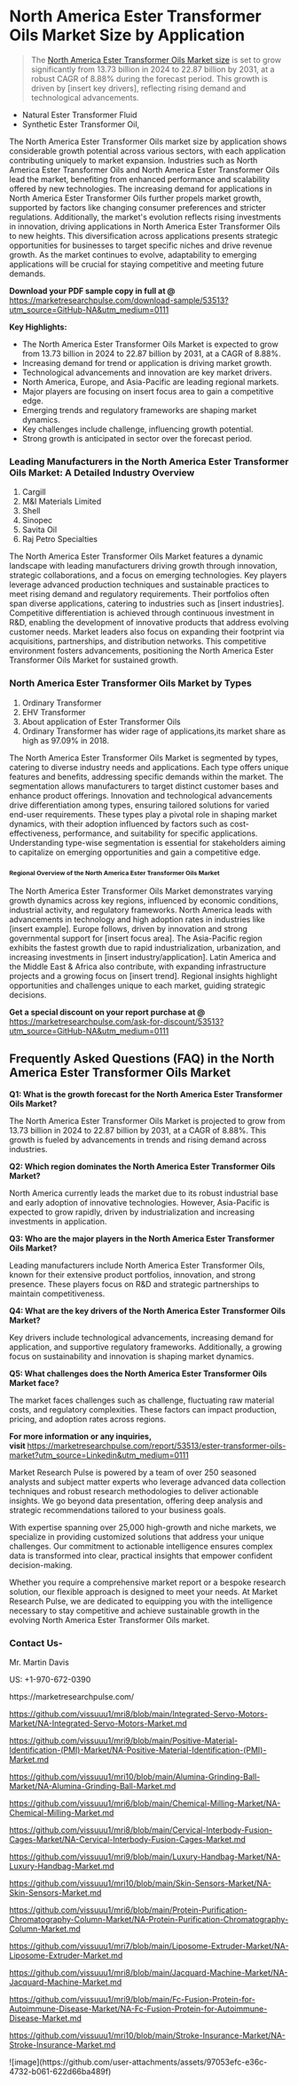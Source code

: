 <h1>North America Ester Transformer Oils Market&nbsp;Size by Application</h1><blockquote><p>The <a href="https://marketresearchpulse.com/download-sample/53513?utm_source=GitHub-NA&amp;utm_medium=0111">North America Ester Transformer Oils Market size</a> is set to grow significantly from 13.73 billion in 2024 to 22.87 billion by 2031, at a robust CAGR of 8.88% during the forecast period. This growth is driven by [insert key drivers], reflecting rising demand and technological advancements.</p></blockquote><ul><li>Natural Ester Transformer Fluid<li> Synthetic Ester Transformer Oil,</li></ul><p>The North America Ester Transformer Oils market size by application shows considerable growth potential across various sectors, with each application contributing uniquely to market expansion. Industries such as North America Ester Transformer Oils and North America Ester Transformer Oils lead the market, benefiting from enhanced performance and scalability offered by new technologies. The increasing demand for applications in North America Ester Transformer Oils further propels market growth, supported by factors like changing consumer preferences and stricter regulations. Additionally, the market's evolution reflects rising investments in innovation, driving applications in North America Ester Transformer Oils to new heights. This diversification across applications presents strategic opportunities for businesses to target specific niches and drive revenue growth. As the market continues to evolve, adaptability to emerging applications will be crucial for staying competitive and meeting future demands.</p><p><strong>Download your PDF sample copy in full at @ </strong><a href="https://marketresearchpulse.com/download-sample/53513?utm_source=GitHub-NA&amp;utm_medium=0111">https://marketresearchpulse.com/download-sample/53513?utm_source=GitHub-NA&amp;utm_medium=0111</a></p><p><strong>Key Highlights: </strong></p><ul><li>The North America Ester Transformer Oils Market is expected to grow from 13.73 billion in 2024 to 22.87 billion by 2031, at a CAGR of 8.88%.</li><li>Increasing demand for trend or application is driving market growth.</li><li>Technological advancements and innovation are key market drivers.</li><li>North America, Europe, and Asia-Pacific are leading regional markets.</li><li>Major players are focusing on insert focus area to gain a competitive edge.</li><li>Emerging trends and regulatory frameworks are shaping market dynamics.</li><li>Key challenges include challenge, influencing growth potential.</li><li>Strong growth is anticipated in sector over the forecast period.</li></ul><h3>Leading Manufacturers in the North America Ester Transformer Oils Market: A Detailed Industry Overview</h3><ol><li>Cargill</li><li>M&I Materials Limited</li><li>Shell</li><li>Sinopec</li><li>Savita Oil</li><li>Raj Petro Specialties</li></ol><div class="flex max-w-full flex-col flex-grow"><div class="min-h-8 text-message flex w-full flex-col items-end gap-2 whitespace-normal break-words [.text-message+&amp;]:mt-5" dir="auto" data-message-author-role="assistant" data-message-id="fd8432e4-4910-450d-b182-61b7bfb0a01f" data-message-model-slug="gpt-4o"><div class="flex w-full flex-col gap-1 empty:hidden first:pt-[3px]"><div class="markdown prose w-full break-words dark:prose-invert light"><p>The North America Ester Transformer Oils Market features a dynamic landscape with leading manufacturers driving growth through innovation, strategic collaborations, and a focus on emerging technologies. Key players leverage advanced production techniques and sustainable practices to meet rising demand and regulatory requirements. Their portfolios often span diverse applications, catering to industries such as [insert industries]. Competitive differentiation is achieved through continuous investment in R&amp;D, enabling the development of innovative products that address evolving customer needs. Market leaders also focus on expanding their footprint via acquisitions, partnerships, and distribution networks. This competitive environment fosters advancements, positioning the North America Ester Transformer Oils Market for sustained growth.</p></div></div></div></div><h3>North America Ester Transformer Oils Market by Types</h3><ol><li>Ordinary Transformer<li> EHV Transformer<li> About application of Ester Transformer Oils<li> Ordinary Transformer has wider rage of applications,its market share as high as 97.09% in 2018.</li></ol><div class="flex max-w-full flex-col flex-grow"><div class="min-h-8 text-message flex w-full flex-col items-end gap-2 whitespace-normal break-words [.text-message+&amp;]:mt-5" dir="auto" data-message-author-role="assistant" data-message-id="084470be-0bb7-4664-bddf-5156b4f41249" data-message-model-slug="gpt-4o-mini"><div class="flex w-full flex-col gap-1 empty:hidden first:pt-[3px]"><div class="markdown prose w-full break-words dark:prose-invert light"><p>The North America Ester Transformer Oils Market is segmented by types, catering to diverse industry needs and applications. Each type offers unique features and benefits, addressing specific demands within the market. The segmentation allows manufacturers to target distinct customer bases and enhance product offerings. Innovation and technological advancements drive differentiation among types, ensuring tailored solutions for varied end-user requirements. These types play a pivotal role in shaping market dynamics, with their adoption influenced by factors such as cost-effectiveness, performance, and suitability for specific applications. Understanding type-wise segmentation is essential for stakeholders aiming to capitalize on emerging opportunities and gain a competitive edge.</p></div></div></div></div><h3><span style="font-size: 11px;">Regional Overview of the North America Ester Transformer Oils Market</span></h3><div class="flex max-w-full flex-col flex-grow"><div class="min-h-8 text-message flex w-full flex-col items-end gap-2 whitespace-normal break-words [.text-message+&amp;]:mt-5" dir="auto" data-message-author-role="assistant" data-message-id="e9038762-ce64-4e30-91c9-9bd413514231" data-message-model-slug="gpt-4o-mini"><div class="flex w-full flex-col gap-1 empty:hidden first:pt-[3px]"><div class="markdown prose w-full break-words dark:prose-invert light"><p>The North America Ester Transformer Oils Market demonstrates varying growth dynamics across key regions, influenced by economic conditions, industrial activity, and regulatory frameworks. North America leads with advancements in technology and high adoption rates in industries like [insert example]. Europe follows, driven by innovation and strong governmental support for [insert focus area]. The Asia-Pacific region exhibits the fastest growth due to rapid industrialization, urbanization, and increasing investments in [insert industry/application]. Latin America and the Middle East &amp; Africa also contribute, with expanding infrastructure projects and a growing focus on [insert trend]. Regional insights highlight opportunities and challenges unique to each market, guiding strategic decisions.</p></div></div></div></div><p><strong>Get a special discount on your report purchase at @ </strong><a href="https://marketresearchpulse.com/ask-for-discount/53513?utm_source=GitHub-NA&amp;utm_medium=0111">https://marketresearchpulse.com/ask-for-discount/53513?utm_source=GitHub-NA&amp;utm_medium=0111</a></p><h2>Frequently Asked Questions (FAQ) in the North America Ester Transformer Oils Market</h2><p><strong>Q1: What is the growth forecast for the North America Ester Transformer Oils Market?</strong></p><p>The North America Ester Transformer Oils Market is projected to grow from 13.73 billion in 2024 to 22.87 billion by 2031, at a CAGR of 8.88%. This growth is fueled by advancements in trends and rising demand across industries.</p><p><strong>Q2: Which region dominates the North America Ester Transformer Oils Market?</strong></p><p>North America currently leads the market due to its robust industrial base and early adoption of innovative technologies. However, Asia-Pacific is expected to grow rapidly, driven by industrialization and increasing investments in application.</p><p><strong>Q3: Who are the major players in the North America Ester Transformer Oils Market?</strong></p><p>Leading manufacturers include North America Ester Transformer Oils, known for their extensive product portfolios, innovation, and strong presence. These players focus on R&amp;D and strategic partnerships to maintain competitiveness.</p><p><strong>Q4: What are the key drivers of the North America Ester Transformer Oils Market?</strong></p><p>Key drivers include technological advancements, increasing demand for application, and supportive regulatory frameworks. Additionally, a growing focus on sustainability and innovation is shaping market dynamics.</p><p><strong>Q5: What challenges does the North America Ester Transformer Oils Market face?</strong></p><p>The market faces challenges such as challenge, fluctuating raw material costs, and regulatory complexities. These factors can impact production, pricing, and adoption rates across regions.</p><p><strong>For more information or any inquiries, visit&nbsp;</strong><a href="https://marketresearchpulse.com/report/53513/ester-transformer-oils-market?utm_source=Linkedin&utm_medium=0111">https://marketresearchpulse.com/report/53513/ester-transformer-oils-market?utm_source=Linkedin&utm_medium=0111</a></p><p>Market Research Pulse is powered by a team of over 250 seasoned analysts and subject matter experts who leverage advanced data collection techniques and robust research methodologies to deliver actionable insights. We go beyond data presentation, offering deep analysis and strategic recommendations tailored to your business goals.</p><p>With expertise spanning over 25,000 high-growth and niche markets, we specialize in providing customized solutions that address your unique challenges. Our commitment to actionable intelligence ensures complex data is transformed into clear, practical insights that empower confident decision-making.</p><p>Whether you require a comprehensive market report or a bespoke research solution, our flexible approach is designed to meet your needs. At Market Research Pulse, we are dedicated to equipping you with the intelligence necessary to stay competitive and achieve sustainable growth in the evolving North America Ester Transformer Oils market.</p><h3><strong>Contact Us-</strong></h3><p>Mr. Martin Davis</p><p>US: +1-970-672-0390</p><p>https://marketresearchpulse.com/</p><p><a href="https://github.com/vissuuu1/mri8/blob/main/Integrated-Servo-Motors-Market/NA-Integrated-Servo-Motors-Market.md">https://github.com/vissuuu1/mri8/blob/main/Integrated-Servo-Motors-Market/NA-Integrated-Servo-Motors-Market.md</a></p><p><a href="https://github.com/vissuuu1/mri9/blob/main/Positive-Material-Identification-(PMI)-Market/NA-Positive-Material-Identification-(PMI)-Market.md">https://github.com/vissuuu1/mri9/blob/main/Positive-Material-Identification-(PMI)-Market/NA-Positive-Material-Identification-(PMI)-Market.md</a></p><p><a href="https://github.com/vissuuu1/mri10/blob/main/Alumina-Grinding-Ball-Market/NA-Alumina-Grinding-Ball-Market.md">https://github.com/vissuuu1/mri10/blob/main/Alumina-Grinding-Ball-Market/NA-Alumina-Grinding-Ball-Market.md</a></p><p><a href="https://github.com/vissuuu1/mri6/blob/main/Chemical-Milling-Market/NA-Chemical-Milling-Market.md">https://github.com/vissuuu1/mri6/blob/main/Chemical-Milling-Market/NA-Chemical-Milling-Market.md</a></p><p><a href="https://github.com/vissuuu1/mri8/blob/main/Cervical-Interbody-Fusion-Cages-Market/NA-Cervical-Interbody-Fusion-Cages-Market.md">https://github.com/vissuuu1/mri8/blob/main/Cervical-Interbody-Fusion-Cages-Market/NA-Cervical-Interbody-Fusion-Cages-Market.md</a></p><p><a href="https://github.com/vissuuu1/mri9/blob/main/Luxury-Handbag-Market/NA-Luxury-Handbag-Market.md">https://github.com/vissuuu1/mri9/blob/main/Luxury-Handbag-Market/NA-Luxury-Handbag-Market.md</a></p><p><a href="https://github.com/vissuuu1/mri10/blob/main/Skin-Sensors-Market/NA-Skin-Sensors-Market.md">https://github.com/vissuuu1/mri10/blob/main/Skin-Sensors-Market/NA-Skin-Sensors-Market.md</a></p><p><a href="https://github.com/vissuuu1/mri6/blob/main/Protein-Purification-Chromatography-Column-Market/NA-Protein-Purification-Chromatography-Column-Market.md">https://github.com/vissuuu1/mri6/blob/main/Protein-Purification-Chromatography-Column-Market/NA-Protein-Purification-Chromatography-Column-Market.md</a></p><p><a href="https://github.com/vissuuu1/mri7/blob/main/Liposome-Extruder-Market/NA-Liposome-Extruder-Market.md">https://github.com/vissuuu1/mri7/blob/main/Liposome-Extruder-Market/NA-Liposome-Extruder-Market.md</a></p><p><a href="https://github.com/vissuuu1/mri8/blob/main/Jacquard-Machine-Market/NA-Jacquard-Machine-Market.md">https://github.com/vissuuu1/mri8/blob/main/Jacquard-Machine-Market/NA-Jacquard-Machine-Market.md</a></p><p><a href="https://github.com/vissuuu1/mri9/blob/main/Fc-Fusion-Protein-for-Autoimmune-Disease-Market/NA-Fc-Fusion-Protein-for-Autoimmune-Disease-Market.md">https://github.com/vissuuu1/mri9/blob/main/Fc-Fusion-Protein-for-Autoimmune-Disease-Market/NA-Fc-Fusion-Protein-for-Autoimmune-Disease-Market.md</a></p><p><a href="https://github.com/vissuuu1/mri10/blob/main/Stroke-Insurance-Market/NA-Stroke-Insurance-Market.md">https://github.com/vissuuu1/mri10/blob/main/Stroke-Insurance-Market/NA-Stroke-Insurance-Market.md</a></p>
![image](https://github.com/user-attachments/assets/97053efc-e36c-4732-b061-622d66ba489f)
